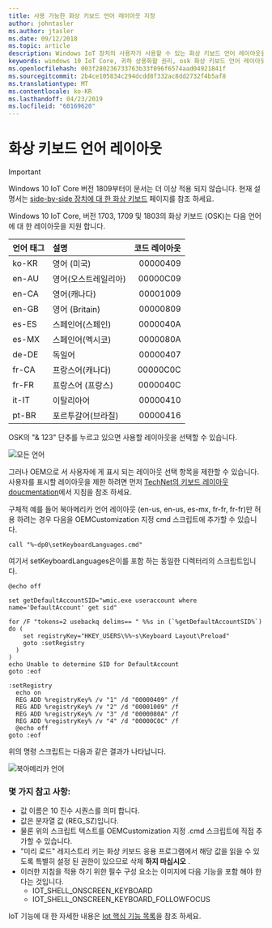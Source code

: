 ```yaml
---
title: 사용 가능한 화상 키보드 언어 레이아웃 지정
author: johntasler
ms.author: jtasler
ms.date: 09/12/2018
ms.topic: article
description: Windows IoT 장치의 사용자가 사용할 수 있는 화상 키보드 언어 레이아웃을 지정 하는 방법에 대해 알아봅니다.
keywords: windows 10 IoT Core, 귀하 상용화할 권리, osk 화상 키보드 언어 레이아웃
ms.openlocfilehash: 003f280236733763b33f096f6574aad04921841f
ms.sourcegitcommit: 2b4ce105834c294dcdd8f332ac8dd2732f4b5af8
ms.translationtype: MT
ms.contentlocale: ko-KR
ms.lasthandoff: 04/23/2019
ms.locfileid: "60169620"
---
```

# <a name="on-screen-keyboard-language-layouts"></a>화상 키보드 언어 레이아웃

> [!IMPORTANT]
> Windows 10 IoT Core 버전 1809부터이 문서는 더 이상 적용 되지 않습니다. 현재 설명서는 [side-by-side 장치에 대 한 화상 키보드](./OnScreenKeyboard.md) 페이지를 참조 하세요.

Windows 10 IoT Core, 버전 1703, 1709 및 1803의 화상 키보드 (OSK)는 다음 언어에 대 한 레이아웃을 지원 합니다.

| 언어 태그  | 설명             | 코드 레이아웃 |
| :------------ | :---------------------- | -----------:|
| ko-KR         | 영어 (미국) |    00000409 |
| en-AU         | 영어(오스트레일리아)     |    00000C09 |
| en-CA         | 영어(캐나다)        |    00001009 |
| en-GB         | 영어 (Britain) |    00000809 |
| es-ES         | 스페인어(스페인)         |    0000040A |
| es-MX         | 스페인어(멕시코)        |    0000080A |
| de-DE         | 독일어                  |    00000407 |
| fr-CA         | 프랑스어(캐나다)         |    00000C0C |
| fr-FR         | 프랑스어 (프랑스)         |    0000040C |
| it-IT         | 이탈리아어                 |    00000410 |
| pt-BR         | 포르투갈어(브라질)     |    00000416 |

OSK의 "& 123" 단추를 누르고 있으면 사용할 레이아웃을 선택할 수 있습니다.

![모든 언어](../media/OnScreenKeyboard/AllLanguages.png)
 
그러나 OEM으로 서 사용자에 게 표시 되는 레이아웃 선택 항목을 제한할 수 있습니다. 사용자를 표시할 레이아웃을 제한 하려면 먼저 [TechNet의 키보드 레이아웃 doucmentation](https://technet.microsoft.com/library/cc978687.aspx)에서 지침을 참조 하세요.
 
구체적 예를 들어 북아메리카 언어 레이아웃 (en-us, en-us, es-mx, fr-fr, fr-fr)만 허용 하려는 경우 다음을 OEMCustomization 지정 cmd 스크립트에 추가할 수 있습니다.

```console
call "%~dp0\setKeyboardLanguages.cmd"
```

여기서 setKeyboardLanguages은이를 포함 하는 동일한 디렉터리의 스크립트입니다.
 
```console
@echo off

set getDefaultAccountSID="wmic.exe useraccount where name='DefaultAccount' get sid"

for /F "tokens=2 usebackq delims== " %%s in (`%getDefaultAccountSID%`) do (
    set registryKey="HKEY_USERS\%%~s\Keyboard Layout\Preload"
    goto :setRegistry
  )
)
echo Unable to determine SID for DefaultAccount
goto :eof

:setRegistry
  echo on
  REG ADD %registryKey% /v "1" /d "00000409" /f
  REG ADD %registryKey% /v "2" /d "00001009" /f
  REG ADD %registryKey% /v "3" /d "0000080A" /f
  REG ADD %registryKey% /v "4" /d "00000C0C" /f
  @echo off
goto :eof
```

위의 명령 스크립트는 다음과 같은 결과가 나타납니다.

![북아메리카 언어](../media/OnScreenKeyboard/NorthAmericanLanguages.png)

### <a name="some-things-to-note"></a>몇 가지 참고 사항:
*  값 이름은 10 진수 시퀀스를 의미 합니다.
*  값은 문자열 값 (REG_SZ)입니다.
*  물론 위의 스크립트 텍스트를 OEMCustomization 지정 .cmd 스크립트에 직접 추가할 수 있습니다.
*  "미리 로드" 레지스트리 키는 화상 키보드 응용 프로그램에서 해당 값을 읽을 수 있도록 특별히 설정 된 권한이 있으므로 삭제 **하지 마십시오** .
*  이러한 지침을 적용 하기 위한 필수 구성 요소는 이미지에 다음 기능을 포함 해야 한다는 것입니다.
   * IOT_SHELL_ONSCREEN_KEYBOARD
   * IOT_SHELL_ONSCREEN_KEYBOARD_FOLLOWFOCUS

IoT 기능에 대 한 자세한 내용은 [Iot 핵심 기능 목록](https://docs.microsoft.com/windows-hardware/manufacture/iot/iot-core-feature-list)을 참조 하세요.
